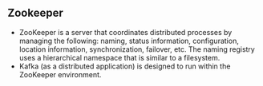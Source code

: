 ## Zookeeper
- ZooKeeper is a server that coordinates distributed processes by managing the following: naming, status information, configuration, location information, synchronization, failover, etc. The naming registry uses a hierarchical namespace that is similar to a filesystem.
- Kafka (as a distributed application) is designed to run within the ZooKeeper environment.
